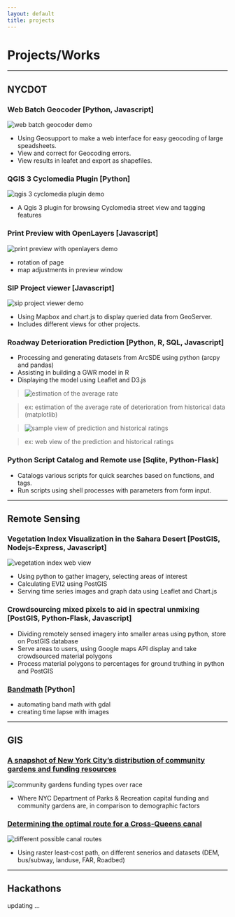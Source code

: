 ```yaml
---
layout: default
title: projects
---
```


# Projects/Works

----------------

## NYCDOT

### Web Batch Geocoder [Python, Javascript]
![web batch geocoder demo](images/geocoder.gif)

* Using Geosupport to make a web interface for easy geocoding of large speadsheets.
* View and correct for Geocoding errors.
* View results in leafet and export as shapefiles.

### QGIS 3 Cyclomedia Plugin [Python]
![qgis 3 cyclomedia plugin demo](images/qgis-cyclomedia.gif)

* A Qgis 3 plugin for browsing Cyclomedia street view and tagging features

### Print Preview with OpenLayers [Javascript]
![print preview with openlayers demo](images/print-preview.gif)

* rotation of page
* map adjustments in preview window

### SIP Project viewer [Javascript]
![sip project viewer demo](images/sips.gif)

* Using Mapbox and chart.js to display queried data from GeoServer.
* Includes different views for other projects.

### Roadway Deterioration Prediction [Python, R, SQL, Javascript]

* Processing and generating datasets from ArcSDE using python (arcpy and pandas)
* Assisting in building a GWR model in R
* Displaying the model using Leaflet and D3.js

> ![estimation of the average rate](images/deter.gif)

> ex: estimation of the average rate of deterioration from historical data (matplotlib)

> ![sample view of prediction and historical ratings](images/deter_map.gif)

> ex: web view of the prediction and historical ratings 

### Python Script Catalog and Remote use [Sqlite, Python-Flask]
<!-- ![python script catalog web app](images/script1.png) ![python script catalog web app](images/script2.png) -->

* Catalogs various scripts for quick searches based on functions, and tags.
* Run scripts using shell processes with parameters from form input.  

----------------

## Remote Sensing

### Vegetation Index Visualization in the Sahara Desert [PostGIS, Nodejs-Express, Javascript]
![vegetation index web view](images/desert.gif)

* Using python to gather imagery, selecting areas of interest
* Calculating EVI2 using PostGIS
* Serving time series images and graph data using Leaflet and Chart.js

### Crowdsourcing mixed pixels to aid in spectral unmixing [PostGIS, Python-Flask, Javascript]
<!-- ![crowdsourcing mixed pixel web app](images/unmix.png) -->
* Dividing remotely sensed imagery into smaller areas using python, store on PostGIS database
* Serve areas to users, using Google maps API display and take crowdsourced material polygons
* Process material polygons to percentages for ground truthing in python and PostGIS

### [Bandmath](https://github.com/zhik/bandmath) [Python]
<!-- ![ndvi time lapse of a farm](images/farm.gif) -->
* automating band math with gdal
* creating time lapse with images

----------------

## GIS

### [A snapshot of New York City’s distribution of community gardens and funding resources](pdfs/cg.pdf)
![community gardens funding types over race](images/cg.png)
* Where NYC Department of Parks & Recreation capital funding and community gardens are, in comparison to demographic factors


### [Determining the optimal route for a Cross-Queens canal](pdfs/canal.pdf)
![different possible canal routes](images/canal.png)
* Using raster least-cost path, on different senerios and datasets (DEM, bus/subway, landuse, FAR, Roadbed)


----------------
## Hackathons

updating ... 